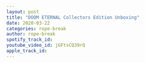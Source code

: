 ```yaml
---
layout: post
title: "DOOM ETERNAL Collectors Edition Unboxing"
date: 2020-03-22
categories: rope-break
author: rope-break
spotify_track_id: 
youtube_video_id: jGFtsCQ39rQ
apple_track_id: 
---
```

